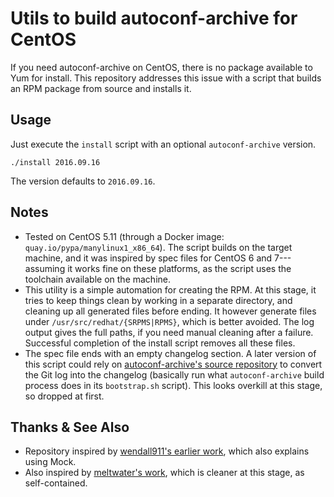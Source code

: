 Utils to build autoconf-archive for CentOS
==========================================

If you need autoconf-archive on CentOS, there is no package available to Yum for install. This repository addresses this issue with a script that builds an RPM package from source and installs it.

Usage
-----

Just execute the `install` script with an optional `autoconf-archive` version.

    ./install 2016.09.16

The version defaults to `2016.09.16`.


Notes
-----

* Tested on CentOS 5.11 (through a Docker image: `quay.io/pypa/manylinux1_x86_64`). The script builds on the target machine, and it was inspired by spec files for CentOS 6 and 7---assuming it works fine on these platforms, as the script uses the toolchain available on the machine.
* This utility is a simple automation for creating the RPM. At this stage, it tries to keep things clean by working in a separate directory, and cleaning up all generated files before ending. It however generate files under `/usr/src/redhat/{SRPMS|RPMS}`, which is better avoided. The log output gives the full paths, if you need manual cleaning after a failure. Successful completion of the install script removes all these files.
* The spec file ends with an empty changelog section. A later version of this script could rely on [autoconf-archive's source repository](https://www.gnu.org/software/autoconf-archive/Downloads.html#Downloads) to convert the Git log into the changelog (basically run what `autoconf-archive` build process does in its `bootstrap.sh` script). This looks overkill at this stage, so dropped at first.


Thanks \& See Also
------------------

* Repository inspired by [wendall911's earlier work](https://github.com/wendall911/autoconf-archive), which also explains using Mock.
* Also inspired by [meltwater's work](https://github.com/meltwater/autoconf-archive-rpm), which is cleaner at this stage, as self-contained.
